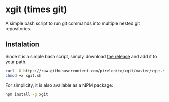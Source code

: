 # xgit (times git)

A simple bash script to run git commands into multiple nested git repositories.

## Instalation

Since it is a simple bash script, simply download [the release](https://raw.githubusercontent.com/pirelenito/xgit/master/xgit.sh) and add it to your path.

```bash
curl -O https://raw.githubusercontent.com/pirelenito/xgit/master/xgit.sh
chmod +x xgit.sh
```

For simplicity, it is also available as a NPM package:

```bash
npm install -g xgit
```

